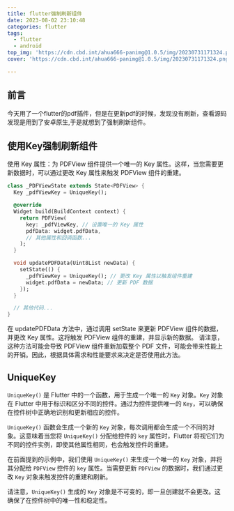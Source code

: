 ```yaml
---
title: flutter强制刷新组件
date: 2023-08-02 23:10:48
categories: flutter
tags:
  - flutter
  - android
top_img: 'https://cdn.cbd.int/ahua666-panimg@1.0.5/img/20230731171324.png'
cover: 'https://cdn.cbd.int/ahua666-panimg@1.0.5/img/20230731171324.png'

---
```


## 前言
今天用了一个flutter的pdf插件，但是在更新pdf的时候，发现没有刷新，查看源码发现是用到了安卓原生,于是就想到了强制刷新组件。

## 使用Key强制刷新组件
使用 Key 属性：为 PDFView 组件提供一个唯一的 Key 属性。这样，当您需要更新数据时，可以通过更改 Key 属性来触发 PDFView 组件的重建。
```dart
class _PDFViewState extends State<PDFView> {
  Key _pdfViewKey = UniqueKey();

  @override
  Widget build(BuildContext context) {
    return PDFView(
      key: _pdfViewKey, // 设置唯一的 Key 属性
      pdfData: widget.pdfData,
      // 其他属性和回调函数...
    );
  }

  void updatePDFData(Uint8List newData) {
    setState(() {
      _pdfViewKey = UniqueKey(); // 更改 Key 属性以触发组件重建
      widget.pdfData = newData; // 更新 PDF 数据
    });
  }

  // 其他代码...
}
```
在 updatePDFData 方法中，通过调用 setState 来更新 PDFView 组件的数据，并更改 Key 属性。这将触发 PDFView 组件的重建，并显示新的数据。
请注意，这种方法可能会导致 PDFView 组件重新加载整个 PDF 文件，可能会带来性能上的开销。因此，根据具体需求和性能要求来决定是否使用此方法。
## UniqueKey
`UniqueKey()` 是 Flutter 中的一个函数，用于生成一个唯一的 `Key` 对象。`Key` 对象在 Flutter 中用于标识和区分不同的控件。通过为控件提供唯一的 `Key`，可以确保在控件树中正确地识别和更新相应的控件。

`UniqueKey()` 函数会生成一个新的 `Key` 对象，每次调用都会生成一个不同的对象。这意味着当您将 `UniqueKey()` 分配给控件的 `key` 属性时，Flutter 将视它们为不同的控件实例，即使其他属性相同，也会触发控件的重建。

在前面提到的示例中，我们使用 `UniqueKey()` 来生成一个唯一的 `Key` 对象，并将其分配给 `PDFView` 控件的 `key` 属性。当需要更新 `PDFView` 的数据时，我们通过更改 `Key` 对象来触发控件的重建和刷新。

请注意，`UniqueKey()` 生成的 `Key` 对象是不可变的，即一旦创建就不会更改。这确保了在控件树中的唯一性和稳定性。

